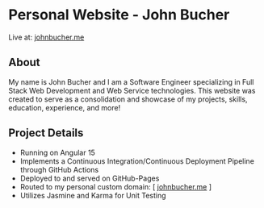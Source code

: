 # Personal Website - John Bucher

Live at: [johnbucher.me](https://johnbucher.me)

## About
My name is John Bucher and I am a Software Engineer specializing in Full Stack Web Development and Web Service technologies. This website was created to serve as a consolidation and showcase of my projects, skills, education, experience, and more!

## Project Details
- Running on Angular 15
- Implements a Continuous Integration/Continuous Deployment Pipeline through GitHub Actions
- Deployed to and served on GitHub-Pages
- Routed to my personal custom domain: [ [johnbucher.me](https://johnbucher.me) ]
- Utilizes Jasmine and Karma for Unit Testing
